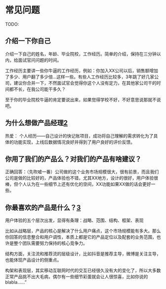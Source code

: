 # 常见问题

TODO:

## 介绍一下你自己

介绍一下自己的姓名，年龄、毕业院校，工作经历。简单的介绍，保持在三分钟以内，给面试官问问题的时间。

工作经历主要讲一些你牛逼的工作经历，例如：你加入XX公司以后，销售额增加了多少、用户翻了多少倍…这样一些。有些人工作经历比较多，3年跳了好几家公司，建议你合并一下，不然面试官会觉得你这个人没有定力，在其他家公司干的时间都不长，在我公司能干多久？

至于你的毕业院校牛逼的肯定要说出来，如果觉得学校不好，不好意思说那就不说吧。

## 为什么想做产品经理[2]


热爱：
个人经历——自己设计的快记账项目，成功将自己理解的需求转化为了具体的功能实现，上线后数据情况良好并得到了用户良好的评价反馈。



## 你用了我们的产品么？对我们的产品有啥建议？

正确回答：（先吹嘘一番）公司做的这个业务市场规模很大，很有前景，而且我们公司是做的比较好的，产品体验也不错，尤其XX地方，设计的很好，用户体验很棒，但个人认为在一些细节上还有优化的空间，XX功能如果XX做的话会更好一些。

## 你最喜欢的产品是什么？[3]

用户体验的五个层次出发，显得有条理：战略、范围、结构、框架、表现

比如从战略层，产品的核心是解决了什么用户痛点，这个市场规模能有多大。那么你回答的信息整合和用户调性，本质上都是它的产品定位以及配套的业务范围，也许是整个团队需要努力保持的核心竞争力。

结构方面，关注流和推荐流的层级设计，比如抖音是推荐主导，微博是关注主导，也能体现产品设计的侧重点。

构架和表现层，其实移动互联网时代的交互已经很久没有大的变化了，所以大多数正常产品挑不出大毛病，偶尔有一些细节彩蛋就会让人很惊喜，比如你说的blabla……”


[1]: http://www.woshipm.com/zhichang/459131.html
[2]: http://www.woshipm.com/zhichang/315041.html
[3]: http://www.woshipm.com/pmd/2891945.html
